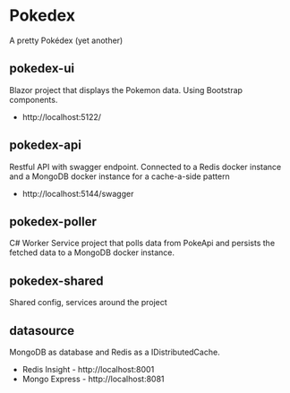 ﻿# Pokedex

A pretty Pokédex (yet another)

## pokedex-ui

Blazor project that displays the Pokemon data. Using Bootstrap components.
* http://localhost:5122/

## pokedex-api

Restful API with swagger endpoint. Connected to a Redis docker instance and a MongoDB docker instance 
for a cache-a-side pattern
* http://localhost:5144/swagger

## pokedex-poller

C# Worker Service project that polls data from PokeApi and persists the fetched data to a MongoDB docker instance.

## pokedex-shared

Shared config, services around the project

## datasource
MongoDB as database and Redis as a IDistributedCache.
* Redis Insight - http://localhost:8001
* Mongo Express - http://localhost:8081


